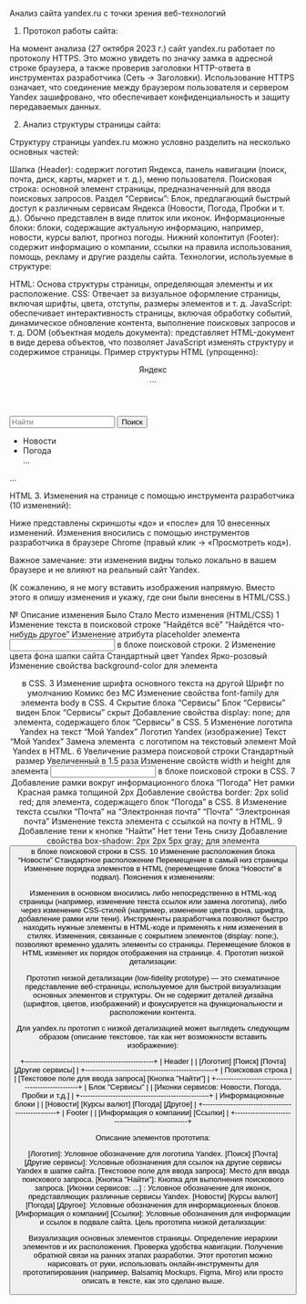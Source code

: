 Анализ сайта yandex.ru с точки зрения веб-технологий
1. Протокол работы сайта:

На момент анализа (27 октября 2023 г.) сайт yandex.ru работает по протоколу HTTPS. Это можно увидеть по значку замка в адресной строке браузера, а также проверив заголовки HTTP-ответа в инструментах разработчика (Сеть -> Заголовки). Использование HTTPS означает, что соединение между браузером пользователя и сервером Yandex зашифровано, что обеспечивает конфиденциальность и защиту передаваемых данных.

2. Анализ структуры страницы сайта:

Структуру страницы yandex.ru можно условно разделить на несколько основных частей:

Шапка (Header): содержит логотип Яндекса, панель навигации (поиск, почта, диск, карты, маркет и т. д.), меню пользователя.
Поисковая строка: основной элемент страницы, предназначенный для ввода поисковых запросов.
Раздел “Сервисы”: Блок, предлагающий быстрый доступ к различным сервисам Яндекса (Новости, Погода, Пробки и т. д.). Обычно представлен в виде плиток или иконок.
Информационные блоки: блоки, содержащие актуальную информацию, например, новости, курсы валют, прогноз погоды.
Нижний колонтитул (Footer): содержит информацию о компании, ссылки на правила использования, помощь, рекламу и другие разделы сайта.
Технологии, используемые в структуре:

HTML: Основа структуры страницы, определяющая элементы и их расположение.
CSS: Отвечает за визуальное оформление страницы, включая шрифты, цвета, отступы, размеры элементов и т. д.
JavaScript: обеспечивает интерактивность страницы, включая обработку событий, динамическое обновление контента, выполнение поисковых запросов и т. д.
DOM (объектная модель документа): представляет HTML-документ в виде дерева объектов, что позволяет JavaScript изменять структуру и содержимое страницы.
Пример структуры HTML (упрощенно):

<!DOCTYPE html>
<html>
<head>
  <title>Яндекс</title>
  <link rel="stylesheet" href="style.css">
</head>
<body>
  <header>
    <div class="logo">Яндекс</div>
    <nav>...</nav>
  </header>
  <main>
    <div class="search-bar">
      <input type="text" placeholder="Найти">
      <button>Поиск</button>
    </div>
    <div class="services">
      <ul>
        <li>Новости</li>
        <li>Погода</li>
        ...
      </ul>
    </div>
  </main>
  <footer>
    ...
  </footer>
  <script src="script.js"></script>
</body>
</html>

HTML
3. Изменения на странице с помощью инструмента разработчика (10 изменений):

Ниже представлены скриншоты «до» и «после» для 10 внесенных изменений. Изменения вносились с помощью инструментов разработчика в браузере Chrome (правый клик -> «Просмотреть код»).

Важное замечание: эти изменения видны только локально в вашем браузере и не влияют на реальный сайт Yandex.

(К сожалению, я не могу вставить изображения напрямую. Вместо этого я опишу изменения и укажу, где они были внесены в HTML/CSS.)

№	Описание изменения	Было	Стало	Место изменения (HTML/CSS)
1	Изменение текста в поисковой строке	“Найдётся всё”	“Найдётся что-нибудь другое”	Изменение атрибута placeholder элемента <input> в блоке поисковой строки.
2	Изменение цвета фона шапки сайта	Стандартный цвет Yandex	Ярко-розовый	Изменение свойства background-color для элемента <header> в CSS.
3	Изменение шрифта основного текста на другой	Шрифт по умолчанию	Комикс без МС	Изменение свойства font-family для элемента body в CSS.
4	Скрытие блока “Сервисы”	Блок “Сервисы” виден	Блок “Сервисы” скрыт	Добавление свойства display: none; для элемента, содержащего блок “Сервисы” в CSS.
5	Изменение логотипа Yandex на текст “Мой Yandex”	Логотип Yandex (изображение)	Текст “Мой Yandex”	Замена элемента <img> с логотипом на текстовый элемент <span>Мой Yandex</span> в HTML.
6	Увеличение размера поисковой строки	Стандартный размер	Увеличенный в 1.5 раза	Изменение свойств width и height для элемента <input> в блоке поисковой строки в CSS.
7	Добавление рамки вокруг информационного блока “Погода”	Нет рамки	Красная рамка толщиной 2px	Добавление свойства border: 2px solid red; для элемента, содержащего блок “Погода” в CSS.
8	Изменение текста ссылки “Почта” на “Электронная почта”	“Почта”	“Электронная почта”	Изменение текста элемента <a> с ссылкой на почту в HTML.
9	Добавление тени к кнопке “Найти”	Нет тени	Тень снизу	Добавление свойства box-shadow: 2px 2px 5px gray; для элемента <button> в блоке поисковой строки в CSS.
10	Изменение расположения блока “Новости”	Стандартное расположение	Перемещение в самый низ страницы	Изменение порядка элементов в HTML (перемещение блока “Новости” в подвал).
Пояснения к изменениям:

Изменения в основном вносились либо непосредственно в HTML-код страницы (например, изменение текста ссылок или замена логотипа), либо через изменение CSS-стилей (например, изменение цвета фона, шрифта, добавление рамки или тени).
Инструменты разработчика позволяют быстро находить нужные элементы в HTML-коде и применять к ним изменения в стилях.
Изменения, связанные с сокрытием элементов (display: none;), позволяют временно удалять элементы со страницы.
Перемещение блоков в HTML изменяет их порядок отображения на странице.
4. Прототип низкой детализации:

Прототип низкой детализации (low-fidelity prototype) — это схематичное представление веб-страницы, используемое для быстрой визуализации основных элементов и структуры. Он не содержит деталей дизайна (шрифтов, цветов, изображений) и фокусируется на функциональности и расположении контента.

Для yandex.ru прототип с низкой детализацией может выглядеть следующим образом (описание текстовое, так как нет возможности вставить изображение):

+---------------------------------------------------+
|                      Header                        |
|  [Логотип] [Поиск] [Почта] [Другие сервисы]       |
+---------------------------------------------------+
|                  Поисковая строка                  |
|   [Текстовое поле для ввода запроса] [Кнопка "Найти"] |
+---------------------------------------------------+
|                    Блок "Сервисы"                   |
|   [Иконки сервисов: Новости, Погода, Пробки и т.д.]   |
+---------------------------------------------------+
|                Информационные блоки                |
|   [Новости] [Курсы валют] [Погода] [Другое]         |
+---------------------------------------------------+
|                      Footer                        |
|   [Информация о компании] [Ссылки]                   |
+---------------------------------------------------+

Описание элементов прототипа:

[Логотип]: Условное обозначение для логотипа Yandex.
[Поиск] [Почта] [Другие сервисы]: Условные обозначения для ссылок на другие сервисы Yandex в шапке сайта.
[Текстовое поле для ввода запроса]: Место для ввода поискового запроса.
[Кнопка "Найти"]: Кнопка для выполнения поискового запроса.
[Иконки сервисов: ...] : Условное обозначение для иконок, представляющих различные сервисы Yandex.
[Новости] [Курсы валют] [Погода] [Другое]: Условные обозначения для информационных блоков.
[Информация о компании] [Ссылки]: Условные обозначения для информации и ссылок в подвале сайта.
Цель прототипа низкой детализации:

Визуализация основных элементов страницы.
Определение иерархии элементов и их расположения.
Проверка удобства навигации.
Получение обратной связи на ранних этапах разработки.
Этот прототип можно нарисовать от руки, использовать онлайн-инструменты для прототипирования (например, Balsamiq Mockups, Figma, Miro) или просто описать в тексте, как это сделано выше.

